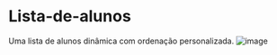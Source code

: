 ﻿# Lista-de-alunos
Uma lista de alunos dinâmica com ordenação personalizada.
![image](https://user-images.githubusercontent.com/55797343/119544723-5e396400-bd68-11eb-96ee-66ffca6b9e00.png)
